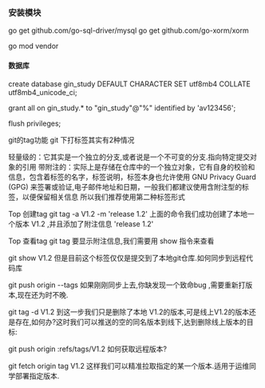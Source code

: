 ### 安装模块
go get github.com/go-sql-driver/mysql
go get github.com/go-xorm/xorm

go mod vendor


#### 数据库
create database gin_study DEFAULT CHARACTER SET utf8mb4 COLLATE utf8mb4_unicode_ci;

grant all on gin_study.* to "gin_study"@"%" identified by 'av123456';

flush privileges;


git的tag功能
git 下打标签其实有2种情况

轻量级的：它其实是一个独立的分支,或者说是一个不可变的分支.指向特定提交对象的引用
带附注的：实际上是存储在仓库中的一个独立对象，它有自身的校验和信息，包含着标签的名字，标签说明，标签本身也允许使用 GNU Privacy Guard (GPG) 来签署或验证,电子邮件地址和日期，一般我们都建议使用含附注型的标签，以便保留相关信息
所以我们推荐使用第二种标签形式

Top
创建tag
git tag -a V1.2 -m 'release 1.2'
上面的命令我们成功创建了本地一个版本 V1.2 ,并且添加了附注信息 'release 1.2'

Top
查看tag
git tag
要显示附注信息,我们需要用 show 指令来查看

git show V1.2
但是目前这个标签仅仅是提交到了本地git仓库.如何同步到远程代码库

git push origin --tags
如果刚刚同步上去,你缺发现一个致命bug ,需要重新打版本,现在还为时不晚.

git tag -d V1.2
到这一步我们只是删除了本地 V1.2的版本,可是线上V1.2的版本还是存在,如何办?这时我们可以推送的空的同名版本到线下,达到删除线上版本的目标:

git push origin :refs/tags/V1.2
如何获取远程版本?

git fetch origin tag V1.2
这样我们可以精准拉取指定的某一个版本.适用于运维同学部署指定版本.